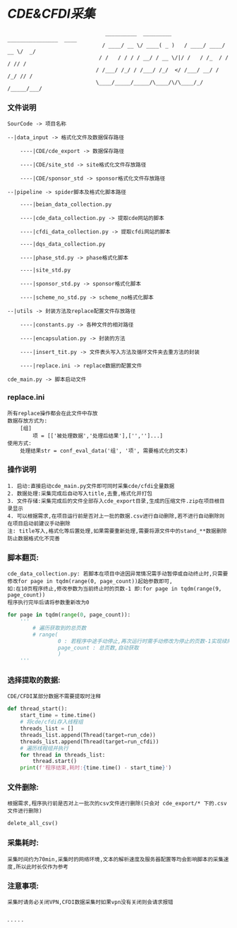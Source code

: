 **_CDE&CFDI采集_**
=======
                                   __________  _________     ________________  ____
                                  / ____/ __ \/ ____( _ )   / ____/ ____/ __ \/  _/
                                 / /   / / / / __/ / __ \/|/ /   / /_  / / / // /  
                                / /___/ /_/ / /___/ /_/  </ /___/ __/ / /_/ // /   
                                \____/_____/_____/\____/\/\____/_/   /_____/___/
### 文件说明
    SourCode -> 项目名称

    --|data_input -> 格式化文件及数据保存路径

        ----|CDE/cde_export -> 数据保存路径

        ----|CDE/site_std -> site格式化文件存放路径

        ----|CDE/sponsor_std -> sponsor格式化文件存放路径

    --|pipeline -> spider脚本及格式化脚本路径

        ----|beian_data_collection.py

        ----|cde_data_collection.py -> 提取cde网站的脚本

        ----|cfdi_data_collection.py -> 提取cfdi网站的脚本

        ----|dqs_data_collection.py

        ----|phase_std.py -> phase格式化脚本

        ----|site_std.py

        ----|sponsor_std.py -> sponsor格式化脚本

        ----|scheme_no_std.py -> scheme_no格式化脚本

    --|utils -> 封装方法及replace配置文件存放路径

        ----|constants.py -> 各种文件的相对路径

        ----|encapsulation.py -> 封装的方法

        ----|insert_tit.py -> 文件表头写入方法及循环文件夹去重方法的封装

        ----|replace.ini -> replace数据的配置文件

    cde_main.py -> 脚本启动文件

### replace.ini
    所有replace操作都会在此文件中存放
    数据存放方式为:
        [组]
            项 = [['被处理数据','处理后结果'],['','']...]
    使用方式:
        处理结果str = conf_eval_data('组', '项', 需要格式化的文本)

### 操作说明
    1. 启动:直接启动cde_main.py文件即可同时采集cde/cfdi全量数据
    2. 数据处理:采集完成后自动写入title,去重,格式化并打包
    3. 文件存储:采集完成后的文件全部存入cde_export目录,生成的压缩文件.zip在项目根目录显示
    4. 可以根据需求,在项目运行前是否对上一批的数据.csv进行自动删除,若不进行自动删除则在项目启动前建议手动删除
    注: title写入,格式化等后置处理,如果需要重新处理,需要将源文件中的stand_**数据删除防止数据格式化不完善

### 脚本翻页:
    cde_data_collection.py: 若脚本在项目中途因异常情况需手动暂停或自动终止时,只需要修改for page in tqdm(range(0, page_count))起始参数即可,
    如:在10页程序终止,修改参数为当前终止时的页数-1 即:for page in tqdm(range(9, page_count))
    程序执行完毕后请将参数重新改为0
```python
for page in tqdm(range(0, page_count)):
    '''
        # 遍历获取到的总页数
        # range(
                0 : 若程序中途手动停止,再次运行时需手动修改为停止的页数-1实现续爬,不需要考虑重复问题
                page_count : 总页数,自动获取
                ) 
    '''
```

### 选择提取的数据:
    CDE/CFDI某部分数据不需要提取时注释
```python
def thread_start():
    start_time = time.time()
    # 将cde/cfdi存入线程组
    threads_list = []
    threads_list.append(Thread(target=run_cde))
    threads_list.append(Thread(target=run_cfdi))
    # 遍历线程组并执行
    for thread in threads_list:
        thread.start()
    print(f'程序结束,耗时:{time.time() - start_time}')
```

### 文件删除:
    根据需求,程序执行前是否对上一批次的csv文件进行删除(只会对 cde_export/* 下的.csv文件进行删除)
```python
delete_all_csv()
```

### 采集耗时:
    采集时间约为70min,采集时的网络环境,文本的解析速度及服务器配置等均会影响脚本的采集速度,所以此时长仅作为参考

### 注意事项:
    采集时请务必关闭VPN,CFDI数据采集时如果vpn没有关闭则会请求报错

### 
.
.
.
.
.